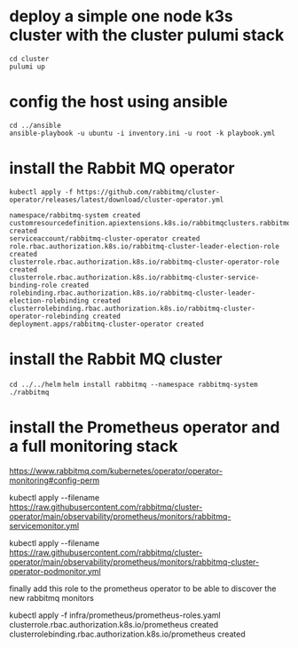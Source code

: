 # deploy a simple one node k3s cluster with the cluster pulumi stack
```
cd cluster
pulumi up
```

# config the host using ansible
```
cd ../ansible
ansible-playbook -u ubuntu -i inventory.ini -u root -k playbook.yml
``` 

# install the Rabbit MQ operator
`kubectl apply -f https://github.com/rabbitmq/cluster-operator/releases/latest/download/cluster-operator.yml`
```
namespace/rabbitmq-system created
customresourcedefinition.apiextensions.k8s.io/rabbitmqclusters.rabbitmq.com created
serviceaccount/rabbitmq-cluster-operator created
role.rbac.authorization.k8s.io/rabbitmq-cluster-leader-election-role created
clusterrole.rbac.authorization.k8s.io/rabbitmq-cluster-operator-role created
clusterrole.rbac.authorization.k8s.io/rabbitmq-cluster-service-binding-role created
rolebinding.rbac.authorization.k8s.io/rabbitmq-cluster-leader-election-rolebinding created
clusterrolebinding.rbac.authorization.k8s.io/rabbitmq-cluster-operator-rolebinding created
deployment.apps/rabbitmq-cluster-operator created
```

# install the Rabbit MQ cluster
`cd ../../helm`
`helm install rabbitmq --namespace rabbitmq-system ./rabbitmq`

# install the Prometheus operator and a full monitoring stack
https://www.rabbitmq.com/kubernetes/operator/operator-monitoring#config-perm


kubectl apply --filename https://raw.githubusercontent.com/rabbitmq/cluster-operator/main/observability/prometheus/monitors/rabbitmq-servicemonitor.yml

kubectl apply --filename https://raw.githubusercontent.com/rabbitmq/cluster-operator/main/observability/prometheus/monitors/rabbitmq-cluster-operator-podmonitor.yml


finally add this role to the prometheus operator to be able to discover the new rabbitmq monitors

 kubectl apply -f infra/prometheus/prometheus-roles.yaml
clusterrole.rbac.authorization.k8s.io/prometheus created
clusterrolebinding.rbac.authorization.k8s.io/prometheus created